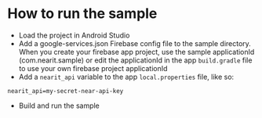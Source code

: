 # How to run the sample

* Load the project in Android Studio
* Add a google-services.json Firebase config file to the sample directory. When you create your firebase app project, use the sample applicationId (com.nearit.sample) or edit the applicationId in the app `build.gradle` file to use your own firebase project applicationId
* Add a `nearit_api` variable to the app `local.properties` file, like so:
```
nearit_api=my-secret-near-api-key
```
* Build and run the sample
